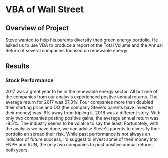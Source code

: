 # VBA of Wall Street

## Overview of Project
Steve wanted to help his parents diversify their green energy portfolio.  He asked us to use VBA to produce a report of the Total Volume and the Annual Return of several companies focused on renewable energy.

## Results

### Stock Performance
2017 was a great year to be in the renewable energy sector.  All but one of the companies from our analysis experienced postive annual returns.  The average return for 2017 was 67.3%!  Four companies more than doubled their starting price and DQ (the company Steve's parents have invested their money) was .6% away from tripling it.  2018 was a different story.  With only two companies posting positive gains, the average annual return was -8.5%. The industry seems to be volatile to say the least.  Fortunately, with the analysis we have done, we can advise Steve's parents to diversify their portfolio an spread their risk.  While past performance is not always an indicator of future success, I'd suggest to invest some of their money into ENPH and RUN, the only two companies to post positive annual returns both years.

